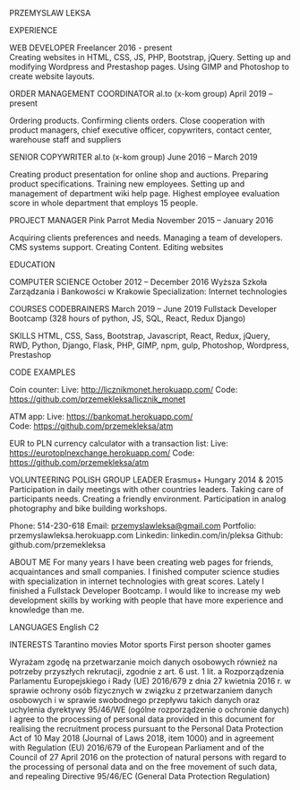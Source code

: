 PRZEMYSLAW LEKSA

EXPERIENCE 

WEB DEVELOPER        Freelancer            2016 - present                   
Creating websites in HTML, CSS, JS, PHP, Bootstrap, jQuery. Setting up and modifying Wordpress and Prestashop pages. Using GIMP and Photoshop to create website layouts. 

ORDER MANAGEMENT COORDINATOR        al.to (x-kom group)   April 2019 – present

Ordering products. Confirming clients orders. Close cooperation with product managers, chief executive officer, copywriters, contact center, warehouse staff and suppliers 
 
SENIOR COPYWRITER        al.to (x-kom group)  June 2016 – March 2019 

Creating product presentation for online shop and auctions. Preparing product specifications. Training new employees. Setting up and management of department wiki help page. Highest employee evaluation score in whole department that employs 15 people. 
 
PROJECT MANAGER        Pink Parrot Media             November 2015 – January 2016 

Acquiring clients preferences and needs. Managing a team of developers. CMS systems support. Creating Content. Editing websites 

EDUCATION 

COMPUTER SCIENCE       October 2012 – December 2016 
Wyższa Szkoła Zarządzania i Bankowości w Krakowie Specialization: Internet technologies 

COURSES 
CODEBRAINERS        March 2019 – June 2019 
Fullstack Developer Bootcamp (328 hours of python, JS, SQL, React, Redux Django) 

SKILLS 
HTML, CSS, Sass, Bootstrap, Javascript, React, Redux, jQuery, RWD, Python, Django, Flask, PHP, GIMP,  npm, gulp, Photoshop, Wordpress, Prestashop 

CODE EXAMPLES

Coin counter:
Live: http://licznikmonet.herokuapp.com/
Code: https://github.com/przemekleksa/licznik_monet

ATM app:
Live: https://bankomat.herokuapp.com/  
Code: https://github.com/przemekleksa/atm

EUR to PLN currency calculator with a transaction list:
Live: https://eurotoplnexchange.herokuapp.com/
Code: https://github.com/przemekleksa/atm

VOLUNTEERING 
POLISH GROUP LEADER  Erasmus+ Hungary              2014 & 2015 
Participation in daily meetings with other countries leaders. Taking care of participants needs. Creating a friendly environment. Participation in analog photography and bike building workshops. 

Phone: 514-230-618 
Email: przemyslawleksa@gmail.com 
Portfolio: przemyslawleksa.herokuapp.com 
Linkedin: linkedin.com/in/pleksa 
Github: github.com/przemekleksa 

ABOUT ME 
For many years I have been creating web pages for friends, acquaintances and small companies. I finished computer science studies with specialization in internet technologies with great scores. Lately I finished a Fullstack Developer Bootcamp. I would like to increase my web development skills by working with people that have more experience and knowledge than me.  

LANGUAGES 
English C2 

INTERESTS 
Tarantino movies Motor sports First person shooter games 
 
Wyrażam zgodę na przetwarzanie moich danych osobowych również na potrzeby przyszłych rekrutacji, zgodnie z art. 6 ust. 1 lit. a Rozporządzenia Parlamentu Europejskiego i Rady (UE) 2016/679 z dnia 27 kwietnia 2016 r. w sprawie ochrony osób fizycznych w związku z przetwarzaniem danych osobowych i w sprawie swobodnego przepływu takich danych oraz uchylenia dyrektywy 95/46/WE (ogólne rozporządzenie o ochronie danych)  
I agree to the processing of personal data provided in this document for realising the recruitment process pursuant to the Personal Data Protection Act of 10 May 2018 (Journal of Laws 2018, item 1000) and in agreement with Regulation (EU) 2016/679 of the European Parliament and of the Council of 27 April 2016 on the protection of  natural persons with regard to the processing of personal data and on the free movement of such data, and repealing Directive 95/46/EC (General Data Protection Regulation) 
 
 
